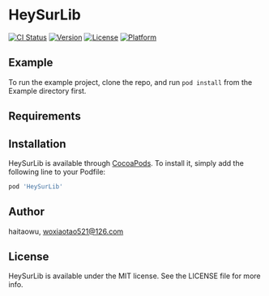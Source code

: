 # HeySurLib

[![CI Status](https://img.shields.io/travis/haitaowu/HeySurLib.svg?style=flat)](https://travis-ci.org/haitaowu/HeySurLib)
[![Version](https://img.shields.io/cocoapods/v/HeySurLib.svg?style=flat)](https://cocoapods.org/pods/HeySurLib)
[![License](https://img.shields.io/cocoapods/l/HeySurLib.svg?style=flat)](https://cocoapods.org/pods/HeySurLib)
[![Platform](https://img.shields.io/cocoapods/p/HeySurLib.svg?style=flat)](https://cocoapods.org/pods/HeySurLib)

## Example

To run the example project, clone the repo, and run `pod install` from the Example directory first.

## Requirements

## Installation

HeySurLib is available through [CocoaPods](https://cocoapods.org). To install
it, simply add the following line to your Podfile:

```ruby
pod 'HeySurLib'
```

## Author

haitaowu, woxiaotao521@126.com

## License

HeySurLib is available under the MIT license. See the LICENSE file for more info.
